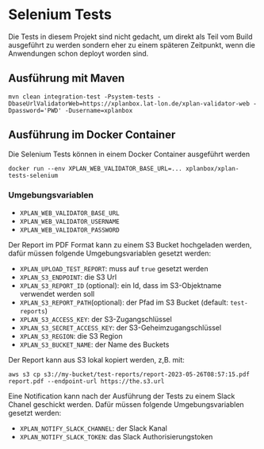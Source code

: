 # Selenium Tests

Die Tests in diesem Projekt sind nicht gedacht, um direkt als Teil vom Build ausgeführt zu werden sondern eher zu einem späteren Zeitpunkt, wenn die Anwendungen schon deployt worden sind.

## Ausführung mit Maven

```
mvn clean integration-test -Psystem-tests -DbaseUrlValidatorWeb=https://xplanbox.lat-lon.de/xplan-validator-web -Dpassword='PWD' -Dusername=xplanbox
```

## Ausführung im Docker Container

Die Selenium Tests können in einem Docker Container ausgeführt werden

```
docker run --env XPLAN_WEB_VALIDATOR_BASE_URL=... xplanbox/xplan-tests-selenium
```

### Umgebungsvariablen

- `XPLAN_WEB_VALIDATOR_BASE_URL`
- `XPLAN_WEB_VALIDATOR_USERNAME`
- `XPLAN_WEB_VALIDATOR_PASSWORD`

Der Report im PDF Format kann zu einem S3 Bucket hochgeladen werden, dafür müssen folgende Umgebungsvariablen gesetzt werden:

- `XPLAN_UPLOAD_TEST_REPORT`: muss auf `true` gesetzt werden
- `XPLAN_S3_ENDPOINT`: die S3 Url
- `XPLAN_S3_REPORT_ID` (optional): ein Id, dass im S3-Objektname verwendet werden soll
- `XPLAN_S3_REPORT_PATH`(optional): der Pfad im S3 Bucket (default: `test-reports`)
- `XPLAN_S3_ACCESS_KEY`: der S3-Zugangschlüssel
- `XPLAN_S3_SECRET_ACCESS_KEY`: der S3-Geheimzugangschlüssel
- `XPLAN_S3_REGION`: die S3 Region
- `XPLAN_S3_BUCKET_NAME`: der Name des Buckets

Der Report kann aus S3 lokal kopiert werden, z,B. mit:

	aws s3 cp s3://my-bucket/test-reports/report-2023-05-26T08:57:15.pdf report.pdf --endpoint-url https://the.s3.url

Eine Notification kann nach der Ausführung der Tests zu einem Slack Chanel geschickt werden. Dafür müssen folgende Umgebungsvariablen gesetzt werden:

- `XPLAN_NOTIFY_SLACK_CHANNEL`: der Slack Kanal
- `XPLAN_NOTIFY_SLACK_TOKEN`: das Slack Authorisierungstoken
